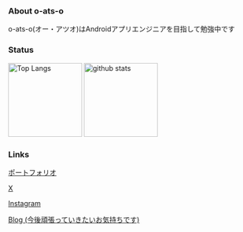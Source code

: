 ### About o-ats-o
o-ats-o(オー・アツオ)はAndroidアプリエンジニアを目指して勉強中です

### Status
<p align="left"> 
  <img alt="Top Langs" height="150px" src="https://github-readme-stats.vercel.app/api/top-langs/?username=o-ats-o&layout=donut&show_icons=true&theme=highcontrast&title_color=79ff97" />
  <img alt="github stats" height="150px" src="https://github-readme-stats.vercel.app/api?username=o-ats-o&rank_icon=github&theme=highcontrast&title_color=79ff97" />
</p>

### Links
[ポートフォリオ](https://drive.google.com/file/d/1lGVJVINIphYEX1FtSI36R0MGXA-QA2jK/view?usp=drive_link)

[X](https://twitter.com/o_ats_o)

[Instagram](https://www.instagram.com/k_a_0214_/)

[Blog (今後頑張っていきたいお気持ちです)](https://sizu.me/o_ats_o)

